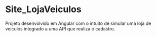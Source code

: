 # Site_LojaVeiculos
Projeto desenvolvido em Angular com o intuito de simular uma loja de veículos integrado a uma API que realiza o cadastro.
